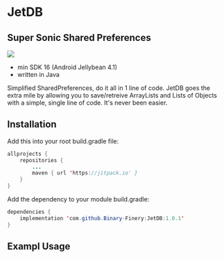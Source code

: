 # JetDB
## Super Sonic Shared Preferences
[![](https://jitpack.io/v/Binary-Finery/JetDB.svg)](https://jitpack.io/#Binary-Finery/JetDB)

- min SDK 16 (Android Jellybean 4.1)
- written in Java

Simplified SharedPreferences, do it all in 1 line of code. JetDB goes the extra mile by allowing you to save/retreive ArrayLists and Lists of Objects with a simple, single line of code. It's never been easier.

## Installation

Add this into your root build.gradle file:

```java
allprojects {
	repositories {
		...
		maven { url 'https://jitpack.io' }
	}
}
```

Add the dependency to your module build.gradle:

```java
dependencies {
	implementation 'com.github.Binary-Finery:JetDB:1.0.1'
}
```

## Exampl Usage

